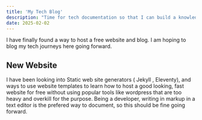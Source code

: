 ```yaml
---
title: 'My Tech Blog'
description: "Time for tech documentation so that I can build a knowledge base"
date: 2025-02-02
---
```


I have finally found a way to host a free website and blog. I am hoping to blog my tech journeys here going forward.

## New Website

I have been looking into Static web site generators ( Jekyll , Eleventy), and ways to use website templates to learn how to host a good looking, fast website for free without using popular tools like wordpress that are too heavy and overkill for the purpose. 
Being a developer, writing in markup in a text editor is the prefered way to document, so this should be fine going forward. 

